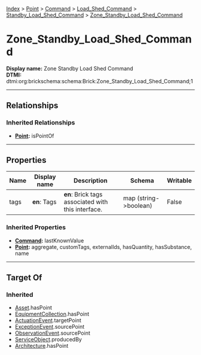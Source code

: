 [Index](../../../../index.md) > [Point](../../../Point.md) > [Command](../../Command.md) > [Load_Shed_Command](../Load_Shed_Command.md) > [Standby_Load_Shed_Command](Standby_Load_Shed_Command.md) > [Zone_Standby_Load_Shed_Command](#)
# Zone_Standby_Load_Shed_Command

**Display name:** Zone Standby Load Shed Command<br />
**DTMI:** dtmi:org:brickschema:schema:Brick:Zone_Standby_Load_Shed_Command;1

---

## Relationships

### Inherited Relationships
* **[Point](../../../Point.md):** isPointOf

---

## Properties

|Name|Display name|Description|Schema|Writable|
|-|-|-|-|-|
|tags|**en**: Tags|**en**: Brick tags associated with this interface.|map (string->boolean)|False|
### Inherited Properties
* **[Command](../../Command.md):** lastKnownValue
* **[Point](../../../Point.md):** aggregate, customTags, externalIds, hasQuantity, hasSubstance, name

---

## Target Of
### Inherited
* [Asset](../../../../Asset/Asset.md).hasPoint
* [EquipmentCollection](../../../../Collection/EquipmentCollection.md).hasPoint
* [ActuationEvent](../../../../Event/PointEvent/ActuationEvent.md).targetPoint
* [ExceptionEvent](../../../../Event/PointEvent/ExceptionEvent.md).sourcePoint
* [ObservationEvent](../../../../Event/PointEvent/ObservationEvent.md).sourcePoint
* [ServiceObject](../../../../Information/ServiceObject/ServiceObject.md).producedBy
* [Architecture](../../../../Space/Architecture/Architecture.md).hasPoint

